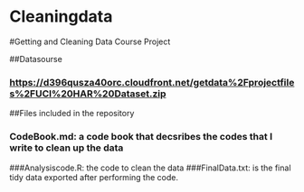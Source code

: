 # Cleaningdata

#Getting and Cleaning Data Course Project

##Datasourse
### https://d396qusza40orc.cloudfront.net/getdata%2Fprojectfiles%2FUCI%20HAR%20Dataset.zip

##Files included in the repository
### CodeBook.md: a code book that decsribes the codes that I write to clean up the data
###Analysiscode.R: the code to clean the data
###FinalData.txt: is the final tidy data exported after performing the code.
